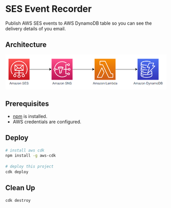 # SES Event Recorder

Publish AWS SES events to AWS DynamoDB table so you can see the delivery details of you email.

## Architecture

![arch](./img/arch.png)

## Prerequisites

- [npm](https://www.npmjs.com/) is installed.
- AWS credentials are configured.

## Deploy

```bash
# install aws cdk
npm install -g aws-cdk

# deploy this project
cdk deploy
```

## Clean Up

```bash
cdk destroy
```
